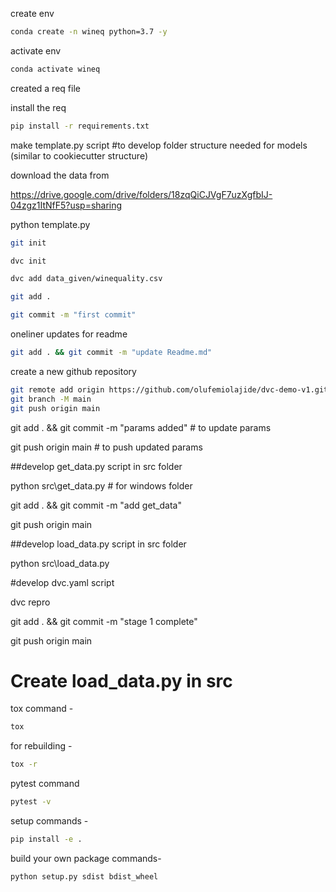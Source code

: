 create env

```bash
conda create -n wineq python=3.7 -y
```

activate env

```bash
conda activate wineq
```

created a req file

install the req

```bash
pip install -r requirements.txt
```

make template.py script #to develop folder structure needed for models (similar to cookiecutter structure)

download the data from

https://drive.google.com/drive/folders/18zqQiCJVgF7uzXgfbIJ-04zgz1ItNfF5?usp=sharing


python template.py


```bash
git init
```

```bash
dvc init 
```

```bash
dvc add data_given/winequality.csv
```

```bash
git add .
```

```bash
git commit -m "first commit"
```

oneliner updates  for readme

```bash
git add . && git commit -m "update Readme.md"
```

create a new github repository

```bash
git remote add origin https://github.com/olufemiolajide/dvc-demo-v1.git
git branch -M main
git push origin main
```



git add . && git commit -m "params added"  # to update params

git push origin main  # to push updated params


##develop get_data.py script in src folder

python src\get_data.py  # for windows folder

git add . && git commit -m "add get_data"

git push origin main


##develop load_data.py script in src folder

python src\load_data.py


#develop dvc.yaml script

dvc repro

git add . && git commit -m "stage 1 complete"

git push origin main



# Create load_data.py in src

tox command -

```bash
tox
```

for rebuilding -

```bash
tox -r 
```

pytest command

```bash
pytest -v
```

setup commands -

```bash
pip install -e . 
```

build your own package commands-

```bash
python setup.py sdist bdist_wheel
```
